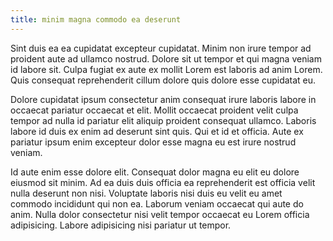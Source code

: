```yaml
---
title: minim magna commodo ea deserunt
---
```


Sint duis ea ea cupidatat excepteur cupidatat. Minim non irure tempor ad proident aute ad ullamco nostrud. Dolore sit ut tempor et qui magna veniam id labore sit. Culpa fugiat ex aute ex mollit Lorem est laboris ad anim Lorem. Quis consequat reprehenderit cillum dolore quis dolore esse cupidatat eu.

Dolore cupidatat ipsum consectetur anim consequat irure laboris labore in occaecat pariatur occaecat et elit. Mollit occaecat proident velit culpa tempor ad nulla id pariatur elit aliquip proident consequat ullamco. Laboris labore id duis ex enim ad deserunt sint quis. Qui et id et officia. Aute ex pariatur ipsum enim excepteur dolor esse magna eu est irure nostrud veniam.

Id aute enim esse dolore elit. Consequat dolor magna eu elit eu dolore eiusmod sit minim. Ad ea duis duis officia ea reprehenderit est officia velit nulla deserunt non nisi. Voluptate laboris nisi duis eu velit eu amet commodo incididunt qui non ea. Laborum veniam occaecat qui aute do anim. Nulla dolor consectetur nisi velit tempor occaecat eu Lorem officia adipisicing. Labore adipisicing nisi pariatur ut tempor.